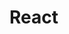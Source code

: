 # React <Style Guide />

> **Note**: this style guide is an accumulation of coding standards from different sources as well as my own inputs based on my experiences with React. This style guide can also be used in React Native for most of the part. 

Here's the one for [JavaScript](https://github.com/auxcalibur/javascript).

## Table of Contents

  1. [Basic Rules](#basic-rules)
  1. [Importing](#importing)
  1. [Stateful vs Stateless](#stateful-vs-stateless)

## Basic Rules

  - Only include one React component per file.
    - However, multiple Stateless or Pure Components are allowed per file.
  - Always use JSX syntax.
  - Do not use `React.createElement` unless you're initializing the app from a file that is not JSX.
  - Do not use `createClass`. Prefer `class MyComponent extends Component` or normal functions: `function MyComponent(props) {}` (not arrow functions).
  - Always end each line with `;` if applicable for better code readability.

## Importing

  - Add `{ Component }` when doing `import React, { Component } from 'react';`.

  ```jsx
  import React, { Component } from 'react';
  ```

  - Your imported files should be ordered like:
    - `import React, { Component } from 'react';`
    - External modules (e.g. `import moment from 'moment';`)
    - Your components (e.g. `import MyComponent from '../MyComponent';`)
    - Actions
    - Utilities (e.g. validations, formatter, static dropdown lists)

  ```jsx
  import React, { Component } from 'react';
  import moment from 'moment';
  import styled from 'styled-components';

  import MyComponent from '../MyComponent';
  import OtherComponent from '../../OtherComponent';

  import { login } from '../../../actions/authentication';
  import * from '../../../actions/customAction';

  import { required, email, number } from '../../../utils/validations';
  ```

## Stateful vs Stateless

  - If you have internal state and/or refs, prefer `class Name extends Component` over normal functions (not arrow functions).

  ```jsx
  // bad
  const MyComponent = createClass({
    // ...
    render() {
      return <div>{this.state.hello}</div>;
    }
  });

  // good
  class MyComponent extends Component {
    // ...
    render() {
      return <div>{this.state.hello}</div>;
    }
  }
  ```

  - And if you don't have state or refs, prefer normal functions (not arrow functions) over classes:

  ```jsx
  // bad
  class Listing extends React.Component {
    render() {
      return <div>{this.props.hello}</div>;
    }
  }

  // bad (relying on function name inference is discouraged)
  const Listing = ({ hello }) => (
    <div>{hello}</div>
  );

  // good
  function Listing({ hello }) {
    return <div>{hello}</div>;
  }
  ```


... work-in-progress